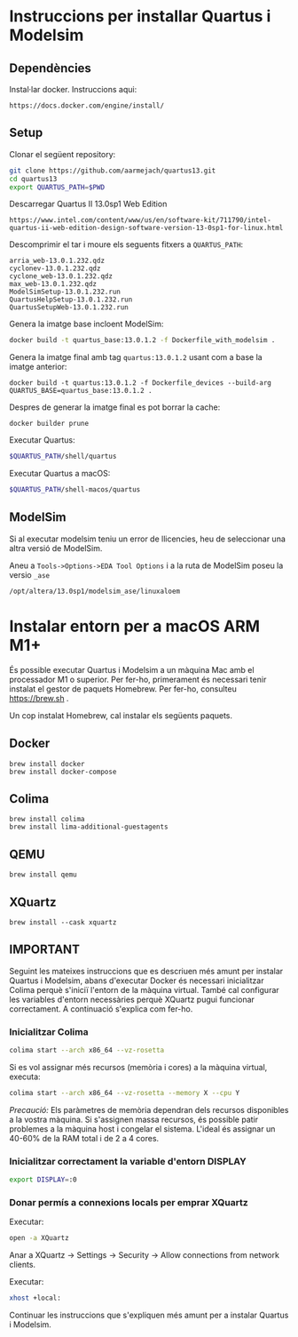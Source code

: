 # Instruccions per installar Quartus i Modelsim

## Dependències
Instal·lar docker. Instruccions aqui:
```
https://docs.docker.com/engine/install/
```

## Setup

Clonar el següent repository:
```bash
git clone https://github.com/aarmejach/quartus13.git
cd quartus13
export QUARTUS_PATH=$PWD
```

Descarregar Quartus II 13.0sp1 Web Edition
```
https://www.intel.com/content/www/us/en/software-kit/711790/intel-quartus-ii-web-edition-design-software-version-13-0sp1-for-linux.html
```

Descomprimir el tar i moure els seguents fitxers a `QUARTUS_PATH`:
```
arria_web-13.0.1.232.qdz
cyclonev-13.0.1.232.qdz
cyclone_web-13.0.1.232.qdz
max_web-13.0.1.232.qdz
ModelSimSetup-13.0.1.232.run
QuartusHelpSetup-13.0.1.232.run
QuartusSetupWeb-13.0.1.232.run
```

Genera la imatge base incloent ModelSim:
```bash
docker build -t quartus_base:13.0.1.2 -f Dockerfile_with_modelsim .
```

Genera la imatge final amb tag `quartus:13.0.1.2` usant com a base la imatge anterior:
```
docker build -t quartus:13.0.1.2 -f Dockerfile_devices --build-arg QUARTUS_BASE=quartus_base:13.0.1.2 .
```

Despres de generar la imatge final es pot borrar la cache:
```
docker builder prune
```

Executar Quartus:
```bash
$QUARTUS_PATH/shell/quartus
```

Executar Quartus a macOS:
```bash
$QUARTUS_PATH/shell-macos/quartus
```

## ModelSim
Si al executar modelsim teniu un error de llicencies, heu de seleccionar una altra versió de ModelSim.

Aneu a `Tools->Options->EDA Tool Options` i a la ruta de ModelSim poseu la versio `_ase`
```
/opt/altera/13.0sp1/modelsim_ase/linuxaloem
```

# Instalar entorn per a macOS ARM M1+

És possible executar Quartus i Modelsim a un màquina Mac amb el processador M1 o superior.
Per fer-ho, primerament és necessari tenir instalat el gestor de paquets Homebrew. Per fer-ho,
consulteu https://brew.sh .

Un cop instalat Homebrew, cal instalar els següents paquets.

## Docker
```
brew install docker
brew install docker-compose
```

## Colima
```
brew install colima
brew install lima-additional-guestagents
```

## QEMU
```
brew install qemu
```

## XQuartz
```
brew install --cask xquartz
```

## IMPORTANT
Seguint les mateixes instruccions que es descriuen més amunt per instalar Quartus i Modelsim, abans d'executar Docker és necessari inicialitzar Colima perquè s'iniciï l'entorn de la màquina virtual. També cal configurar les variables d'entorn necessàries perquè XQuartz pugui funcionar correctament. A continuació s'explica com fer-ho.

### Inicialitzar Colima
```bash
colima start --arch x86_64 --vz-rosetta
```

Si es vol assignar més recursos (memòria i cores) a la màquina virtual, executa:
```bash
colima start --arch x86_64 --vz-rosetta --memory X --cpu Y
```
*Precaució:* Els paràmetres de memòria dependran dels recursos disponibles a la vostra màquina.
Si s'assignen massa recursos, és possible patir problemes a la màquina host i congelar el sistema. L'ideal és assignar un 40-60% de la RAM total i de 2 a 4 cores.

### Inicialitzar correctament la variable d'entorn DISPLAY

```bash
export DISPLAY=:0
```

### Donar permís a connexions locals per emprar XQuartz

Executar:
```bash
open -a XQuartz
```

Anar a XQuartz -> Settings -> Security -> Allow connections from network clients.

Executar:
```bash
xhost +local:
```

Continuar les instruccions que s'expliquen més amunt per a instalar Quartus i Modelsim.
